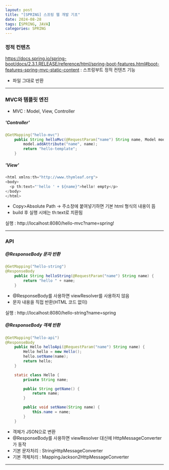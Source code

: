 ```yaml
---
layout: post
title: "[SPRING] 스프링 웹 개발 기초"
date: 2024-08-28
tags: [SPRING, JAVA]
categories: SPRING
---
```


### 정적 컨텐츠

https://docs.spring.io/spring-boot/docs/2.3.1.RELEASE/reference/html/spring-boot-features.html#boot-features-spring-mvc-static-content : 스프링부트 정적 컨텐츠 기능

- 파일 그대로 반환

---

### MVC와 템플릿 엔진

- MVC : Model, View, Controller

##### 'Controller'

```java
@GetMapping("hello-mvc")
    public String helloMvc(@RequestParam("name") String name, Model model) {
        model.addAttribute("name", name);
        return "hello-template";
    }
```

##### 'View'

```java
<html xmlns:th="http://www.thymleaf.org">
<body>
  <p th:text="'hello ' + ${name}">hello! empty</p>
</body>
</html>
```

- Copy>Absolute Path -> 주소창에 붙여넣기하면 기본 html 형식의 내용이 뜸
- build 후 실행 시에는 th:text로 치환됨

실행 : http://localhost:8080/hello-mvc?name=spring!

---

### API

##### @ResponseBody 문자 반환

```java
@GetMapping("hello-string")
@ResponseBody
    public String helloString(@RequestParam("name") String name) {
        return "hello " + name;
    }
```

- @ResponseBody를 사용하면 viewResolver를 사용하지 않음
- 문자 내용을 직접 반환(HTML 코드 없이)

실행 : http://localhost:8080/hello-string?name=spring

##### @ResponseBody 객체 반환

```java
@GetMapping("hello-api")
@ResponseBody
    public Hello helloApi(@RequestParam("name") String name) {
        Hello hello = new Hello();
        hello.setName(name);
        return hello;
    }

    static class Hello {
        private String name;

        public String getName() {
            return name;
        }

        public void setName(String name) {
            this.name = name;
        }
    }
```

- 객체가 JSON으로 변환
- @ResponseBody를 사용하면 viewResolver 대신에 HttpMessageConverter가 동작
- 기본 문자처리 : StringHttpMessageConverter
- 기본 객체처리 : MappingJackson2HttpMessageConverter

---